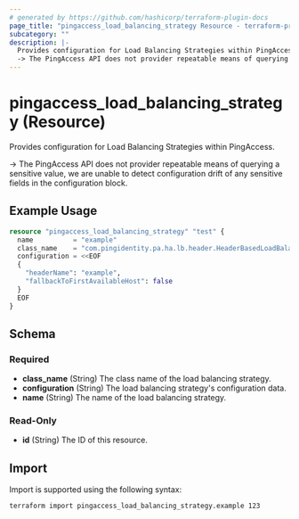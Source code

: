```yaml
---
# generated by https://github.com/hashicorp/terraform-plugin-docs
page_title: "pingaccess_load_balancing_strategy Resource - terraform-provider-pingaccess"
subcategory: ""
description: |-
  Provides configuration for Load Balancing Strategies within PingAccess.
  -> The PingAccess API does not provider repeatable means of querying a sensitive value, we are unable to detect configuration drift of any sensitive fields in the configuration block.
---
```


# pingaccess_load_balancing_strategy (Resource)

Provides configuration for Load Balancing Strategies within PingAccess.

-> The PingAccess API does not provider repeatable means of querying a sensitive value, we are unable to detect configuration drift of any sensitive fields in the configuration block.

## Example Usage

```terraform
resource "pingaccess_load_balancing_strategy" "test" {
  name          = "example"
  class_name    = "com.pingidentity.pa.ha.lb.header.HeaderBasedLoadBalancingPlugin"
  configuration = <<EOF
  {
    "headerName": "example",
    "fallbackToFirstAvailableHost": false
  }
  EOF
}
```

<!-- schema generated by tfplugindocs -->
## Schema

### Required

- **class_name** (String) The class name of the load balancing strategy.
- **configuration** (String) The load balancing strategy's configuration data.
- **name** (String) The name of the load balancing strategy.

### Read-Only

- **id** (String) The ID of this resource.

## Import

Import is supported using the following syntax:

```shell
terraform import pingaccess_load_balancing_strategy.example 123
```
